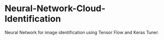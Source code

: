# Neural-Network-Cloud-Identification
Neural Network for image identification using Tensor Flow and Keras Tuner. 
